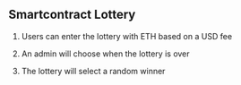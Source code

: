 ## Smartcontract Lottery

1. Users can enter the lottery with ETH based on a USD fee

2. An admin will choose when the lottery is over

3. The lottery will select a random winner


